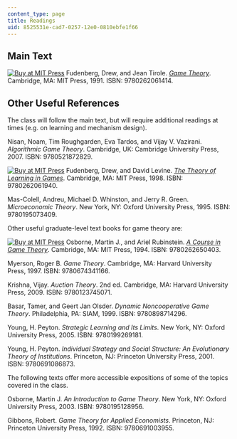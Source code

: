 ```yaml
---
content_type: page
title: Readings
uid: 8525531e-cad7-0257-12e0-0810ebfe1f66
---
```


Main Text
---------

[![Buy at MIT Press](/images/mp_logo.gif)](https://mitpress.mit.edu/9780262061414) Fudenberg, Drew, and Jean Tirole. [_Game Theory_](https://mitpress.mit.edu/9780262061414). Cambridge, MA: MIT Press, 1991. ISBN: 9780262061414.

Other Useful References
-----------------------

The class will follow the main text, but will require additional readings at times (e.g. on learning and mechanism design).

Nisan, Noam, Tim Roughgarden, Eva Tardos, and Vijay V. Vazirani. _Algorithmic Game Theory_. Cambridge, UK: Cambridge University Press, 2007. ISBN: 9780521872829.

[![Buy at MIT Press](/images/mp_logo.gif)](https://mitpress.mit.edu/9780262061940) Fudenberg, Drew, and David Levine. [_The Theory of Learning in Games_](https://mitpress.mit.edu/9780262061940). Cambridge, MA: MIT Press, 1998. ISBN: 9780262061940.

Mas-Colell, Andreu, Michael D. Whinston, and Jerry R. Green. _Microeconomic Theory_. New York, NY: Oxford University Press, 1995. ISBN: 9780195073409.

Other useful graduate-level text books for game theory are:

[![Buy at MIT Press](/images/mp_logo.gif)](https://mitpress.mit.edu/9780262650403) Osborne, Martin J., and Ariel Rubinstein. [_A Course in Game Theory_](https://mitpress.mit.edu/9780262650403). Cambridge, MA: MIT Press, 1994. ISBN: 9780262650403.

Myerson, Roger B. _Game Theory_. Cambridge, MA: Harvard University Press, 1997. ISBN: 9780674341166.

Krishna, Vijay. _Auction Theory_. 2nd ed. Cambridge, MA: Harvard University Press, 2009. ISBN: 9780123745071.

Basar, Tamer, and Geert Jan Olsder. _Dynamic Noncooperative Game Theory_. Philadelphia, PA: SIAM, 1999. ISBN: 9780898714296.

Young, H. Peyton. _Strategic Learning and Its Limits_. New York, NY: Oxford University Press, 2005. ISBN: 9780199269181.

Young, H. Peyton. _Individual Strategy and Social Structure: An Evolutionary Theory of Institutions_. Princeton, NJ: Princeton University Press, 2001. ISBN: 9780691086873.

The following texts offer more accessible expositions of some of the topics covered in the class.

Osborne, Martin J. _An Introduction to Game Theory_. New York, NY: Oxford University Press, 2003. ISBN: 9780195128956.

Gibbons, Robert. _Game Theory for Applied Economists_. Princeton, NJ: Princeton University Press, 1992. ISBN: 9780691003955.